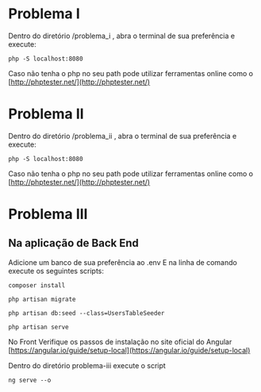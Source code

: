 # Problema I
Dentro do diretório /problema_i , abra o terminal de sua preferência e execute:

    php -S localhost:8080
Caso não tenha o php no seu path pode utilizar ferramentas online como o [http://phptester.net/](http://phptester.net/)

# Problema II
Dentro do diretório /problema_ii , abra o terminal de sua preferência e execute:

    php -S localhost:8080
Caso não tenha o php no seu path pode utilizar ferramentas online como o [http://phptester.net/](http://phptester.net/)

# Problema III

## Na aplicação de Back End
Adicione um banco de sua preferência ao .env
E na linha de comando execute os seguintes scripts:

    composer install

    php artisan migrate

    php artisan db:seed --class=UsersTableSeeder

    php artisan serve

No Front
Verifique os passos de instalação no site oficial do Angular [https://angular.io/guide/setup-local](https://angular.io/guide/setup-local)

Dentro do diretório problema-iii execute o script

    ng serve --o
